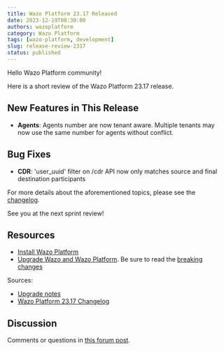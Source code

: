 ```yaml
---
title: Wazo Platform 23.17 Released
date: 2023-12-19T08:30:00
authors: wazoplatform
category: Wazo Platform
tags: [wazo-platform, development]
slug: release-review-2317
status: published
---
```


Hello Wazo Platform community!

Here is a short review of the Wazo Platform 23.17 release.

## New Features in This Release

- **Agents**: Agents number are now tenant aware. Multiple tenants may now use the same number for agents without conflict.

## Bug Fixes

- **CDR**: 'user_uuid' filter on /cdr API now only matches source and final destination participants

For more details about the aforementioned topics, please see the [changelog](https://wazo-dev.atlassian.net/issues/?jql=project%3DWAZO%20AND%20fixVersion%3D23.17).

See you at the next sprint review!

<!-- truncate -->

## Resources

- [Install Wazo Platform](/use-cases)
- [Upgrade Wazo and Wazo Platform](/uc-doc/upgrade/). Be sure to read the
  [breaking changes](/uc-doc/upgrade/upgrade_notes#23-17)

Sources:

- [Upgrade notes](/uc-doc/upgrade/upgrade_notes#23-17)
- [Wazo Platform 23.17 Changelog](https://wazo-dev.atlassian.net/issues/?jql=project%3DWAZO%20AND%20fixVersion%3D23.17)

## Discussion

Comments or questions in
[this forum post](https://wazo-platform.discourse.group/t/blog-wazo-platform-23-17-released).
